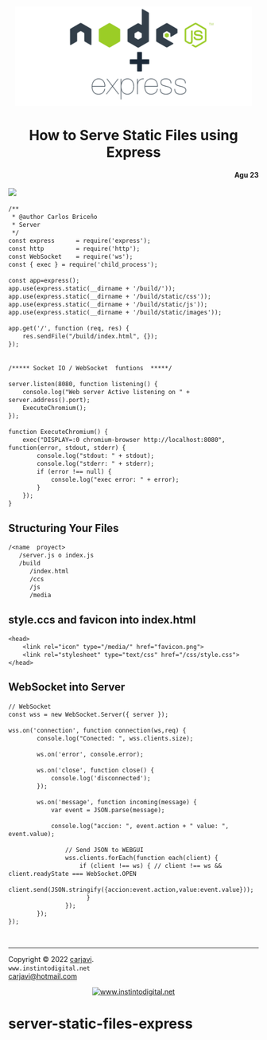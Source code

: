 <p align="center"><img src="./img/node-express.png" height="200" alt=" " /></p>
<h1 align="center"> How to Serve Static Files using Express </h1> 
<h4 align="right">Agu 23</h4>

<img src="https://img.shields.io/badge/OS-Linux%20GNU-yellowgreen">

<br>

```
/**
 * @author Carlos Briceño
 * Server
 */
const express      = require('express');
const http         = require('http');
const WebSocket    = require('ws');
const { exec } = require('child_process');

const app=express();
app.use(express.static(__dirname + '/build/'));
app.use(express.static(__dirname + '/build/static/css'));
app.use(express.static(__dirname + '/build/static/js'));
app.use(express.static(__dirname + '/build/static/images'));

app.get('/', function (req, res) {
    res.sendFile("/build/index.html", {});
});


/***** Socket IO / WebSocket  funtions  *****/

server.listen(8080, function listening() {
    console.log("Web server Active listening on " + server.address().port);
    ExecuteChromium();
});

function ExecuteChromium() {
    exec("DISPLAY=:0 chromium-browser http://localhost:8080", function(error, stdout, stderr) {
        console.log("stdout: " + stdout);
        console.log("stderr: " + stderr);
        if (error !== null) {
            console.log("exec error: " + error);
        }
    });
}
```


## Structuring Your Files
```
/<name  proyect>
   /server.js o index.js
   /build
      /index.html
      /ccs
      /js
      /media

```
## style.ccs and favicon into index.html
```
<head>
    <link rel="icon" type="/media/" href="favicon.png">
    <link rel="stylesheet" type="text/css" href="/css/style.css">
</head>
```

## WebSocket into Server
```
// WebSocket
const wss = new WebSocket.Server({ server });

wss.on('connection', function connection(ws,req) {
        console.log("Conected: ", wss.clients.size);

        ws.on('error', console.error);

        ws.on('close', function close() {
            console.log('disconnected');
        });

        ws.on('message', function incoming(message) {
            var event = JSON.parse(message);

            console.log("accion: ", event.action + " value: ", event.value);
                
                // Send JSON to WEBGUI
                wss.clients.forEach(function each(client) {
                    if (client !== ws) { // client !== ws && client.readyState === WebSocket.OPEN
                        client.send(JSON.stringify({accion:event.action,value:event.value}));
                      }
                });
        });
});

```


<br>

---
Copyright &copy; 2022 [carjavi](https://github.com/carjavi). <br>
```www.instintodigital.net``` <br>
carjavi@hotmail.com <br>
<p align="center">
    <a href="https://instintodigital.net/" target="_blank"><img src="./img/developer.png" height="100" alt="www.instintodigital.net"></a>
</p>

# server-static-files-express

